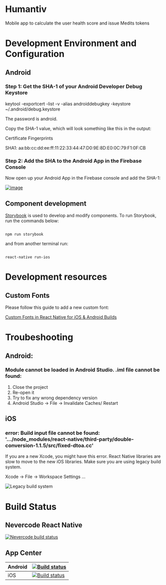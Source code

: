 
  

# Humantiv

  

  

Mobile app to calculate the user health score and issue Medits tokens

  

  

  

# Development Environment and Configuration

  

  

  

## Android

  

  

  

### Step 1: Get the SHA-1 of your Android Developer Debug Keystore

  

  

  

keytool -exportcert -list -v -alias androiddebugkey -keystore ~/.android/debug.keystore

  

  

  

The password is android.

  

  

  

Copy the SHA-1 value, which will look something like this in the output:

  

  

  

Certificate Fingerprints

  

  

  

SHA1: aa:bb:cc:dd:ee:ff:11:22:33:44:47:D0:9E:8D:E0:0C:79:F1:0F:CB

  

  

  

### Step 2: Add the SHA to the Android App in the Firebase Console

  

  

  

Now open up your Android App in the Firebase console and add the SHA-1:

  

  

  

[![image](https://user-images.githubusercontent.com/1926984/34451636-e854a330-ed5e-11e7-83b9-459d5d59b86c.png)](https://user-images.githubusercontent.com/1926984/34451636-e854a330-ed5e-11e7-83b9-459d5d59b86c.png)

  

## Component development

[Storybook](https://storybook.js.org/basics/quick-start-guide/) is used to develop and modify components. To run Storybook, run the commands below:

  

```

npm run storybook

```

  

and from another terminal run:

  

```

react-native run-ios

```

  
  
  

# Development resources

  

  

## Custom Fonts

  

  

Please follow this guide to add a new custom font:

  

[Custom Fonts in React Native for iOS & Android Builds](https://medium.com/@kswanie21/custom-fonts-in-react-native-tutorial-for-ios-android-76ceeaa0eb78)

# Troubeshooting

## Android:
### Module cannot be loaded in Android Studio. .iml file cannot be found:

 1. Close the project
 2. Re-open it
 3. Try to fix any wrong dependency version
 4. Android Studio ->  File -> Invalidate Caches/ Restart

## iOS
### error: Build input file cannot be found: '.../node_modules/react-native/third-party/double-conversion-1.1.5/src/fixed-dtoa.cc'

If you are a new Xcode, you might have this error. React Native libraries are slow to move to the new iOS libraries. Make sure you are using legacy build system.

Xcode -> File -> Workspace Settings ...

![Legacy build system](https://firebasestorage.googleapis.com/v0/b/health-score-6740b.appspot.com/o/development%2Fresources%2Fimages%2Fhumantiv-app%2FScreen%20Shot%202018-10-04%20at%202.43.05%20PM.png?alt=media&token=fbe63efd-8cdc-46eb-adaa-07aef35dd2fc)
# Build Status

  

  

## Nevercode React Native

  

  

[![Nevercode build status](https://app.nevercode.io/api/projects/679a112b-d03e-4998-9ec5-b7380f833b18/workflows/87fd9f97-e635-442e-a4a4-e1b03ad825c5/status_badge.svg?branch=master)](https://app.nevercode.io/#/project/679a112b-d03e-4998-9ec5-b7380f833b18/workflow/87fd9f97-e635-442e-a4a4-e1b03ad825c5/latestBuild?branch=master)


## App Center

| Android |  [![Build status](https://build.appcenter.ms/v0.1/apps/b7f2dff4-eb48-4276-bfec-d039660af96c/branches/master/badge)](https://appcenter.ms) |
|--|--|
| iOS | [![Build status](https://build.appcenter.ms/v0.1/apps/1b98ec5d-c8f6-4916-b279-b4820e4f5870/branches/master/badge)](https://appcenter.ms)  |
